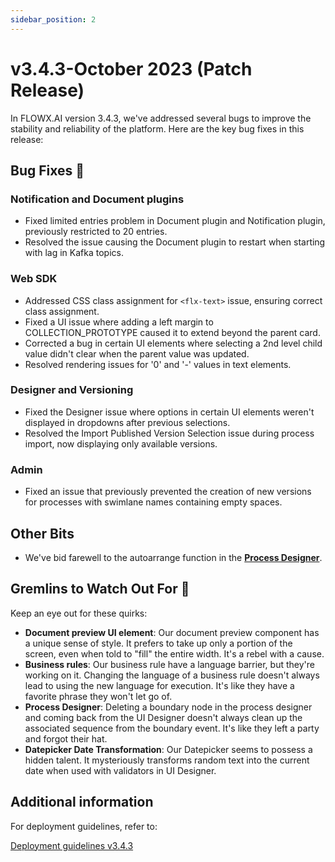 ```yaml
---
sidebar_position: 2
---
```


# v3.4.3-October 2023 (Patch Release)

In FLOWX.AI version 3.4.3, we've addressed several bugs to improve the stability and reliability of the platform. Here are the key bug fixes in this release:

## **Bug Fixes** 🔧

###  Notification and Document plugins
- Fixed limited entries problem in Document plugin and Notification plugin, previously restricted to 20 entries.
- Resolved the issue causing the Document plugin to restart when starting with lag in Kafka topics.

### Web SDK
- Addressed CSS class assignment for `<flx-text>` issue, ensuring correct class assignment.
- Fixed a UI issue where adding a left margin to COLLECTION_PROTOTYPE caused it to extend beyond the parent card.
- Corrected a bug in certain UI elements where selecting a 2nd level child value didn't clear when the parent value was updated.
- Resolved rendering issues for '0' and '-' values in text elements.

### Designer and Versioning

- Fixed the Designer issue where options in certain UI elements weren't displayed in dropdowns after previous selections.
- Resolved the Import Published Version Selection issue during process import, now displaying only available versions.

### Admin

- Fixed an issue that previously prevented the creation of new versions for processes with swimlane names containing empty spaces.

## **Other Bits**

* We've bid farewell to the autoarrange function in the [**Process Designer**](../../docs/terms/flowx-process-designer).

## **Gremlins to Watch Out For** 🙁

Keep an eye out for these quirks:

* **Document preview UI element**: Our document preview component has a unique sense of style. It prefers to take up only a portion of the screen, even when told to "fill" the entire width. It's a rebel with a cause.
* **Business rules**: Our business rule have a language barrier, but they're working on it. Changing the language of a business rule doesn't always lead to using the new language for execution. It's like they have a favorite phrase they won't let go of.
* **Process Designer**: Deleting a boundary node in the process designer and coming back from the UI Designer doesn't always clean up the associated sequence from the boundary event. It's like they left a party and forgot their hat.
* **Datepicker Date Transformation**: Our Datepicker seems to possess a hidden talent. It mysteriously transforms random text into the current date when used with validators in UI Designer.


## **Additional information**

For deployment guidelines, refer to:
 
[Deployment guidelines v3.4.3](./deployment-guidelines-v3.4.3.md)



